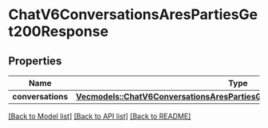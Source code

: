 # ChatV6ConversationsAresPartiesGet200Response

## Properties

Name | Type | Description | Notes
------------ | ------------- | ------------- | -------------
**conversations** | [**Vec<models::ChatV6ConversationsAresPartiesGet200ResponseConversationsInner>**](_chat_v6_conversations_ares_parties_get_200_response_conversations_inner.md) |  | 

[[Back to Model list]](../README.md#documentation-for-models) [[Back to API list]](../README.md#documentation-for-api-endpoints) [[Back to README]](../README.md)


